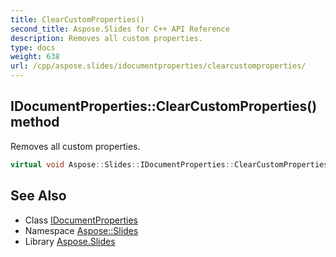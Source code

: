 ```yaml
---
title: ClearCustomProperties()
second_title: Aspose.Slides for C++ API Reference
description: Removes all custom properties.
type: docs
weight: 638
url: /cpp/aspose.slides/idocumentproperties/clearcustomproperties/
---
```

## IDocumentProperties::ClearCustomProperties() method


Removes all custom properties.

```cpp
virtual void Aspose::Slides::IDocumentProperties::ClearCustomProperties()=0
```

## See Also

* Class [IDocumentProperties](./)
* Namespace [Aspose::Slides](../)
* Library [Aspose.Slides](../../)